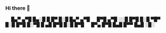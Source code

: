 ### Hi there 👋
  █▄▀ ▄▀█ █▄░█ █ █▀ █░█ █▄▀ ▄▀█   █▀█ ▄▀█ ░░█ █▀█ █░█ ▀█▀
  █░█ █▀█ █░▀█ █ ▄█ █▀█ █░█ █▀█   █▀▄ █▀█ █▄█ █▀▀ █▄█ ░█░





<!--
**KanishkaRajputd/KanishkaRajputd** is a ✨ _special_ ✨ repository because its `README.md` (this file) appears on your GitHub profile.

 


Here are some ideas to get you started:

- 🔭 I’m currently working on ...
- 🌱 I’m currently learning ...
- 👯 I’m looking to collaborate on ...
- 🤔 I’m looking for help with ...
- 💬 Ask me about ...
- 📫 How to reach me: ...
- 😄 Pronouns: ...
- ⚡ Fun fact: ...
-->
